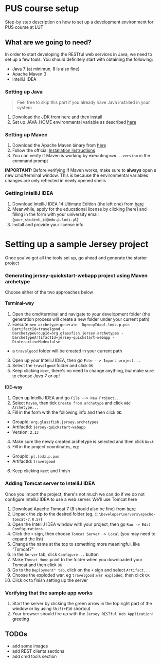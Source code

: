 # PUS course setup

Step-by step description on how to set up a development environment for PUS course at LUT


## What are we going to need?

In order to start developing the RESTful web services in Java, we need to set up a few tools. You should definitely start with obtaining the following:
* Java 7 (at minimun, 8 is also fine)
* Apache Maven 3
* IntelliJ IDEA

### Setting up Java
> Feel free to skip this part if you already have Java installed in your system

1. Download the JDK from [here](http://www.oracle.com/technetwork/java/javase/downloads/jdk8-downloads-2133151.html) and then install 
2. Set up JAVA_HOME environmental variable as described [here](http://www.wikihow.com/Set-Java-Home)


### Setting up Maven
1. Download the Apache Maven binary from [here](http://ftp.ps.pl/pub/apache/maven/maven-3/3.2.3/binaries/apache-maven-3.2.3-bin.zip)
2. Follow the official [Installation Instructions](http://maven.apache.org/download.cgi#Installation_Instructions)
3. You can verify if Maven is working by executing `mvn --version` in the command prompt

**IMPORTANT:** Before verifying if Maven works, make sure to **always** open a new cmd/terminal window. This is because the environmental variables changes are only reflected in newly opened shells

### Getting IntelliJ IDEA

1. Download IntelliJ IDEA 14 Ultimate Edition (the left one) from [here](https://www.jetbrains.com/idea/download/)
2. Meanwhile, apply for the educational license by clicking [here] and filling in the form with your university email (`your_student_id@edu.p.lodz.pl`)
3. Install and provide your license info

# Setting up a sample Jersey project

Once you've got all the tools set up, go ahead and generate the starter project

### Generating jersey-quickstart-webapp project using Maven archetype

Choose either of the two approaches below

#### Terminal-way
1. Open the cmd/terminal and navigate to your development folder (the generation process will create a new folder under your current path)
2. Execute `mvn archetype:generate -DgroupId=pl.lodz.p.pus -DartifactId=travelgood -DarchetypeGroupId=org.glassfish.jersey.archetypes -DarchetypeArtifactId=jersey-quickstart-webapp -DinteractiveMode=false`
* a `travelgood` folder will be created in your current path
3. Open up your IntelliJ IDEA, then go `File --> Import project...`
4. Select the `travelgood` folder and click `OK`
5. Keep clicking `Next`, there's no need to change anything, *but* make sure to choose *Java 7 or up*!

#### IDE-way
1. Open up IntelliJ IDEA and go `File --> New Project...`
2. Select `Maven`, then tick `Create from archetype` and click `Add Archetype...`
3. Fill in the form with the following info and then click `OK`:
* GroupId: `org.glassfish.jersey.archetypes`
* ArtifactId: `jersey-quickstart-webapp`
* Version: `2.13`
4. Make sure the newly created archetype is selected and then click `Next`
5. Fill in the project coordinates, eg:
* GroupId: `pl.lodz.p.pus`
* ArtifactId: `travelgood`
6. Keep clicking `Next` and finish

### Adding Tomcat server to IntelliJ IDEA

Once you import the project, there's not much we can do if we do not configure IntelliJ IDEA to use a web server. We'll use Tomcat here

1. Download Apache Tomcat 7 (8 should also be fine) from [here](http://ftp.ps.pl/pub/apache/tomcat/tomcat-7/v7.0.57/bin/apache-tomcat-7.0.57.zip)
2. Unpack the zip to the desired folder (eg. `C:\Developer\servers\apache-tomcat-7.0.57`)
3. Open the IntelliJ IDEA window with your project, then go `Run -> Edit Configurations..`
4. Click the `+` sign, then choose `Tomcat Server -> Local` (you may need to expand the list)
5. Change the name at the top to something more meaningful, like "Tomcat7"
6. In the `Server` tab, click `Configure...` button
7. Make `Tomcat Home` point to the folder when you downloaded your Tomcat and then click `OK`
8. Go to the `Deployment" tab`, click on the `+` sign and select `Artifact...`
9. Choose the exploded war, eg `travelgood:war exploded`, then click `OK`
10. Click `OK` to finish setting up the server

### Verifying that the sample app works

1. Start the server by clicking the green arrow in the top right part of the window or by using `Shift+F10` shortcut
2. Your browser should fire up with the `Jersey RESTful Web Application!` greeting

## TODOs
* add some images
* add REST clients sections
* add cmd tools section








